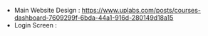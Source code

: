  - Main Website Design : https://www.uplabs.com/posts/courses-dashboard-7609299f-6bda-44a1-916d-280149d18a15
 - Login Screen : 